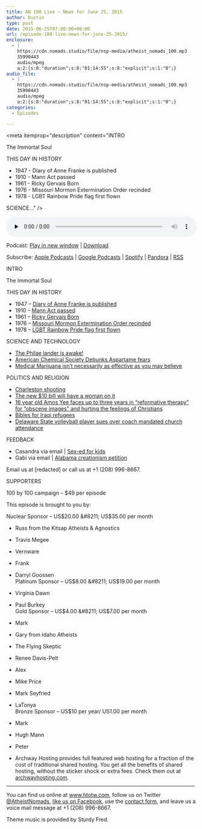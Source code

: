 ```yaml
---
title: AN 100 Live – News for June 25, 2015
author: Dustin
type: post
date: 2015-06-25T07:00:00+00:00
url: /episode-100-live-news-for-june-25-2015/
enclosure:
  - |
    https://cdn.nomads.studio/file/nsp-media/atheist_nomads_100.mp3
    35990443
    audio/mpeg
    a:2:{s:8:"duration";s:8:"01:14:55";s:8:"explicit";s:1:"0";}
audio_file:
  - |
    https://cdn.nomads.studio/file/nsp-media/atheist_nomads_100.mp3
    35990443
    audio/mpeg
    a:2:{s:8:"duration";s:8:"01:14:55";s:8:"explicit";s:1:"0";}
categories:
  - Episodes

---
```

<div itemscope itemtype="http://schema.org/AudioObject">
  <meta itemprop="name" content="Episode 100 Live &#8211; News for June 25, 2015" />
  
  <meta itemprop="uploadDate" content="2015-06-25T01:00:00-06:00" />
  
  <meta itemprop="encodingFormat" content="audio/mpeg" />
  
  <meta itemprop="duration" content="PT1H14M55S" />
  
  <meta itemprop="description" content="INTRO

The Immortal Soul

THIS DAY IN HISTORY

* 1947 - Diary of Anne Franke is published
* 1910 - Mann Act passed
* 1961 - Ricky Gervais Born
* 1976 - Missouri Mormon Extermination Order recinded
* 1978 - LGBT Rainbow Pride flag first flown

SCIENCE..." />
  
  <meta itemprop="contentUrl" content="https://dts.podtrac.com/redirect.mp3/cdn.nomads.studio/file/nsp-media/atheist_nomads_100.mp3" />
  
  <meta itemprop="contentSize" content="34.3" />
  </p> 
  
  <div class="powerpress_player" id="powerpress_player_8356">
    <audio class="wp-audio-shortcode" id="audio-5137-100" preload="none" style="width: 100%;" controls="controls"><source type="audio/mpeg" src="https://dts.podtrac.com/redirect.mp3/cdn.nomads.studio/file/nsp-media/atheist_nomads_100.mp3?_=100" /><a href="https://dts.podtrac.com/redirect.mp3/cdn.nomads.studio/file/nsp-media/atheist_nomads_100.mp3">https://dts.podtrac.com/redirect.mp3/cdn.nomads.studio/file/nsp-media/atheist_nomads_100.mp3</a></audio>
  </div>
</div>

<p class="powerpress_links powerpress_links_mp3">
  Podcast: <a href="https://dts.podtrac.com/redirect.mp3/cdn.nomads.studio/file/nsp-media/atheist_nomads_100.mp3" class="powerpress_link_pinw" target="_blank" title="Play in new window" onclick="return powerpress_pinw('https://htotw.com/?powerpress_pinw=5137-podcast');" rel="nofollow">Play in new window</a> | <a href="https://dts.podtrac.com/redirect.mp3/cdn.nomads.studio/file/nsp-media/atheist_nomads_100.mp3" class="powerpress_link_d" title="Download" rel="nofollow" download="atheist_nomads_100.mp3">Download</a>
</p>

<p class="powerpress_links powerpress_subscribe_links">
  Subscribe: <a href="https://podcasts.apple.com/us/podcast/humanists-take-on-the-world/id530050098?mt=2&ls=1" class="powerpress_link_subscribe powerpress_link_subscribe_itunes" target="_blank" title="Subscribe on Apple Podcasts" rel="nofollow">Apple Podcasts</a> | <a href="https://www.google.com/podcasts?feed=aHR0cDovL2F0aGVpc3Rub21hZHMubGlic3luLmNvbS9yc3M%3D" class="powerpress_link_subscribe powerpress_link_subscribe_googleplay" target="_blank" title="Subscribe on Google Podcasts" rel="nofollow">Google Podcasts</a> | <a href="https://open.spotify.com/show/3LzK2xZGike6Tc1GEMtMbr?si=LieN9SNuTpq96smuaUsH8A" class="powerpress_link_subscribe powerpress_link_subscribe_spotify" target="_blank" title="Subscribe on Spotify" rel="nofollow">Spotify</a> | <a href="https://www.pandora.com/podcast/atheist-nomads/PC:10122?corr=62071012&part=ug" class="powerpress_link_subscribe powerpress_link_subscribe_pandora" target="_blank" title="Subscribe on Pandora" rel="nofollow">Pandora</a> | <a href="https://htotw.com/feed/podcast/" class="powerpress_link_subscribe powerpress_link_subscribe_rss" target="_blank" title="Subscribe via RSS" rel="nofollow">RSS</a>
</p>

INTRO

The Immortal Soul

THIS DAY IN HISTORY

* 1947 &#8211; <a href="https://en.wikipedia.org/wiki/The_Diary_of_a_Young_Girl" target="_blank" rel="noopener">Diary of Anne Franke is published</a>  
* 1910 &#8211; <a href="https://en.wikipedia.org/wiki/Mann_Act" target="_blank" rel="noopener">Mann Act passed</a>  
* 1961 &#8211; <a href="https://en.wikipedia.org/wiki/Ricky_Gervais" target="_blank" rel="noopener">Ricky Gervais Born</a>  
* 1976 &#8211; <a href="https://en.wikipedia.org/wiki/Extermination_Order_(Mormonism)" target="_blank" rel="noopener">Missouri Mormon Extermination Order recinded</a>  
* 1978 &#8211; <a href="https://en.wikipedia.org/wiki/San_Francisco_Pride" target="_blank" rel="noopener">LGBT Rainbow Pride flag first flown</a>

SCIENCE AND TECHNOLOGY

* <a href="http://news.discovery.com/space/philae-comet-lander-back-in-touch-with-mothership-150622.htm" target="_blank" rel="noopener">The Philae lander is awake!</a>  
* <a href="http://www.pbs.org/newshour/rundown/aspartame-isnt-bad-says-chemistry/" target="_blank" rel="noopener">American Chemical Society Debunks Aspartame fears</a>  
* <a href="http://www.scientificamerican.com/article/evidence-supports-marijuana-as-medical-treatment-for-some-conditions-not-all/" target="_blank" rel="noopener">Medical Marijuana isn’t necessarily as effective as you may believe</a>

POLITICS AND RELIGION

* <a href="https://en.wikipedia.org/wiki/Charleston_church_shooting" target="_blank" rel="noopener">Charleston shooting</a>  
* <a href="https://thenew10.treasury.gov/" target="_blank" rel="noopener">The new $10 bill will have a woman on it</a>  
* <a href="http://www.straitstimes.com/news/singapore/courts-crime/story/amos-yee-back-court-tuesday-morning-sentencing-20150602" target="_blank" rel="noopener">16 year old Amos Yee faces up to three years in “reformative therapy” for “obscene images” and hurting the feelings of Christians</a>  
* <a href="http://www.biblesforiraq.org/" target="_blank" rel="noopener">Bibles for Iraqi refugees</a>  
* <a href="http://www.delawareonline.com/story/news/education/2015/06/16/suit-athlete-lost-scholarship-attend-church/28828793/" target="_blank" rel="noopener">Delaware State volleyball player sues over coach mandated church attendance</a>

FEEDBACK

* Casandra via email | <a href="http://www.pbs.org/newshour/updates/spring-fever/" target="_blank" rel="noopener">Sex-ed for kids</a>  
* Gabi via email | <a href="ouisiana-department-of-education-louisiana-state-house-louisiana-state-senate-louisiana-bese-bobby-jindal-shawna-creamer-documents-have-recently-been-leaked-proving-that-many-teachers-have-been-promoting-creationsim-in-public-schools-this-is-in-vari" target="_blank" rel="noopener">Alabama creationism petition</a>

Email us at [redacted] or call us at +1 (208) 996-8667.

SUPPORTERS

100 by 100 campaign &#8211; $49 per episode

This episode is brought to you by:

Nuclear Sponsor &#8211; US$20.00 &#8211; US$35.00 per month  
* Russ from the Kitsap Atheists & Agnostics  
* Travis Megee  
* Vernware  
* Frank  
* Darryl Goossen  
Platinum Sponsor &#8211; US$8.00 &#8211; US$19.00 per month  
* Virginia Dawn  
* Paul Burkey  
Gold Sponsor &#8211; US$4.00 &#8211; US$7.00 per month  
* Mark  
* Gary from Idaho Atheists  
* The Flying Skeptic  
* Renee Davis-Pelt  
* Alex  
* Mike Price  
* Mark Seyfried  
* LaTonya  
Bronze Sponsor &#8211; US$10 per year/ US1.00 per month  
* Mark  
* Hugh Mann  
* Peter

* Archway Hosting provides full featured web hosting for a fraction of the cost of traditional shared hosting. You get all the benefits of shared hosting, without the sticker shock or extra fees. Check them out at <a href="http://archwayhosting.com/" target="_blank" rel="noopener">archwayhosting.com</a>.

<hr width="500" />

You can find us online at <a href="https://www.htotw.com/" target="_blank" rel="noopener">www.htotw.com</a>, follow us on Twitter <a href="https://htotw.com/twitter" target="_blank" rel="noopener">@AtheistNomads</a>, <a href="https://htotw.com/facebook" target="_blank" rel="noopener">like us on Facebook</a>, use the [contact form](https://htotw.com/contact), and leave us a voice mail message at +1 (208) 996-8667.

Theme music is provided by Sturdy Fred.